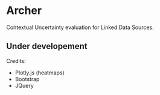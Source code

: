 # Archer

Contextual Uncertainty evaluation for Linked Data Sources.

## Under developement

Credits:
- Plotly.js (heatmaps)
- Bootstrap
- JQuery